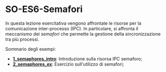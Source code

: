 # SO-ES6-Semafori

In questa lezione esercitativa vengono affrontate le risorse per la comunicazione inter-processo (IPC). In particolare, si affronta il meccanismo dei *semafori* che permette la gestione della sincronizzazione tra più processi.

Sommario degli esempi:

- [**1_semaphores_intro**](https://github.com/SO-unina/esercitazioni/tree/main/SO-ES6-Semafori/1_semaphores_intro): Introduzione sulla risorsa IPC semaforo;
- [**2_semaphores_ex**](https://github.com/SO-unina/esercitazioni/tree/main/SO-ES6-Semafori/2_semaphores_ex): Esercizio sull'utilizzo di semafori;
